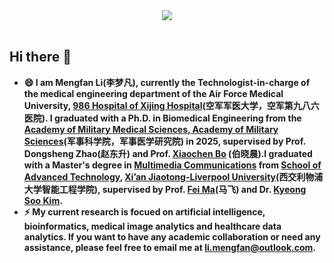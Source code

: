
<!-- 动态打字效果 -->
<div align="center" ><img order-radius="100px" src="https://media.giphy.com/media/qgQUggAC3Pfv687qPC/giphy.gif"/></div>
<!-- <div align="center" ><img order-radius="100px" src="https://cdn.jsdelivr.net/gh/sun0225SUN/photos/images/202108300019556.gif"/></div> -->
<br>


## Hi there 👋

- **😄 I am Mengfan Li(李梦凡), currently the Technologist-in-charge of the medical engineering department of the Air Force Medical University, [986 Hospital of Xijing Hospital](https://xjwww.fmmu.edu.cn/xj986/)(空军军医大学，空军第九八六医院). I graduated with a Ph.D. in Biomedical Engineering from the [Academy of Military Medical Sciences, Academy of Military Sciences](https://en.wikipedia.org/wiki/Academy_of_Military_Medical_Sciences)(军事科学院，军事医学研究院) in 2025, supervised by Prof. Dongsheng Zhao(赵东升) and Prof. [Xiaochen Bo](https://pubmed.ncbi.nlm.nih.gov/?term=Xiaochen+Bo) (伯晓晨).I graduated with a Master's degree in [Multimedia Communications](https://www.xjtlu.edu.cn/en/study/masters/multimedia-telecommunications) from [School of Advanced Technology](https://www.xjtlu.edu.cn/en/study/departments/school-of-advanced-technology), [Xi’an Jiaotong-Liverpool University](https://www.xjtlu.edu.cn/en)(西交利物浦大学智能工程学院), supervised by Prof. [Fei Ma](https://scholar.xjtlu.edu.cn/en/persons/FeiMa)(马飞) and Dr. [Kyeong Soo Kim](https://scholar.xjtlu.edu.cn/en/persons/KyeongsooKim).**
- **⚡ My current research is focued on artificial intelligence, bioinformatics, medical image analytics and healthcare data analytics. If you want to have any academic collaboration or need any assistance, please feel free to email me at [li.mengfan@outlook.com](mailto:li.mengfan@outlook.com).**


  

<!--
Here are some ideas to get you started:
- 🔭 I’m currently working on ...
- 🌱 I’m currently learning ...
- 👯 I’m looking to collaborate on ...
- 🤔 I’m looking for help with ...
- 💬 Ask me about ...
- 📫 How to reach me: ...
- 😄 Pronouns: ...
- ⚡ Fun fact: ...
-->
